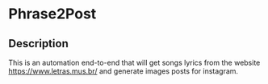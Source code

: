 # Phrase2Post

## Description

This is an automation end-to-end that will get songs lyrics from the website https://www.letras.mus.br/ and generate images posts for instagram.